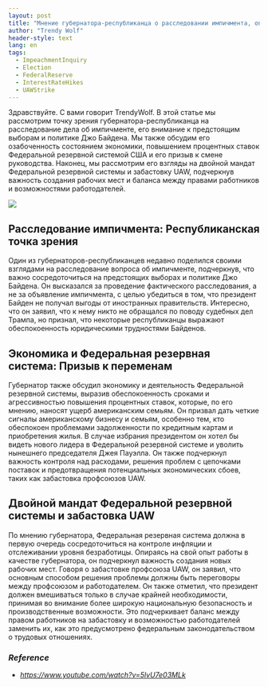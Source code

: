 ```yaml
---
layout: post
title: "Мнение губернатора-республиканца о расследовании импичмента, опасениях по поводу экономики и важности создания рабочих мест"
author: "Trendy Wolf"
header-style: text
lang: en
tags:
  - ImpeachmentInquiry
  - Election
  - FederalReserve
  - InterestRateHikes
  - UAWStrike
---
```


Здравствуйте. С вами говорит TrendyWolf. В этой статье мы рассмотрим точку зрения губернатора-республиканца на расследование дела об импичменте, его внимание к предстоящим выборам и политике Джо Байдена. Мы также обсудим его озабоченность состоянием экономики, повышением процентных ставок Федеральной резервной системой США и его призыв к смене руководства. Наконец, мы рассмотрим его взгляды на двойной мандат Федеральной резервной системы и забастовку UAW, подчеркнув важность создания рабочих мест и баланса между правами работников и возможностями работодателей.

<img
    src="https://i.ytimg.com/vi/5lvU7e03MLk/hqdefault.jpg"
/>


## Расследование импичмента: Республиканская точка зрения
Один из губернаторов-республиканцев недавно поделился своими взглядами на расследование вопроса об импичменте, подчеркнув, что важно сосредоточиться на предстоящих выборах и политике Джо Байдена. Он высказался за проведение фактического расследования, а не за объявление импичмента, с целью убедиться в том, что президент Байден не получал выгоды от иностранных правительств. Интересно, что он заявил, что к нему никто не обращался по поводу судебных дел Трампа, но признал, что некоторые республиканцы выражают обеспокоенность юридическими трудностями Байденов.

## Экономика и Федеральная резервная система: Призыв к переменам
Губернатор также обсудил экономику и деятельность Федеральной резервной системы, выразив обеспокоенность сроками и агрессивностью повышения процентных ставок, которые, по его мнению, наносят ущерб американским семьям. Он призвал дать четкие сигналы американскому бизнесу и семьям, особенно тем, кто обеспокоен проблемами задолженности по кредитным картам и приобретения жилья. В случае избрания президентом он хотел бы видеть нового лидера в Федеральной резервной системе и уволить нынешнего председателя Джея Пауэлла. Он также подчеркнул важность контроля над расходами, решения проблем с цепочками поставок и предотвращения потенциальных экономических сбоев, таких как забастовка профсоюзов UAW.

## Двойной мандат Федеральной резервной системы и забастовка UAW
По мнению губернатора, Федеральная резервная система должна в первую очередь сосредоточиться на контроле инфляции и отслеживании уровня безработицы. Опираясь на свой опыт работы в качестве губернатора, он подчеркнул важность создания новых рабочих мест. Говоря о забастовке профсоюза UAW, он заявил, что основным способом решения проблемы должны быть переговоры между профсоюзом и работодателем. Он также отметил, что президент должен вмешиваться только в случае крайней необходимости, принимая во внимание более широкую национальную безопасность и производственные возможности. Это подчеркивает баланс между правом работников на забастовку и возможностью работодателей заменить их, как это предусмотрено федеральным законодательством о трудовых отношениях.


### _Reference_
- _https://www.youtube.com/watch?v=5lvU7e03MLk_

